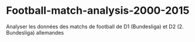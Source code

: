 # Football-match-analysis-2000-2015
Analyser les données des matchs de football de D1 (Bundesliga) et D2 (2. Bundesliga) allemandes
